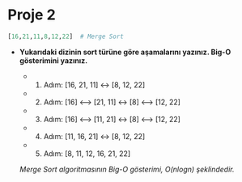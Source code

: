 # Proje 2

```python
[16,21,11,8,12,22]  # Merge Sort
```

- **Yukarıdaki dizinin sort türüne göre aşamalarını yazınız. Big-O gösterimini yazınız.**


    - 1. Adım: [16, 21, 11] <-> [8, 12, 22]
    - 2. Adım: [16] <--> [21, 11] <-> [8] <--> [12, 22]
    - 3. Adım: [16] <--> [11, 21] <-> [8] <--> [12, 22]
    - 4. Adım: [11, 16, 21] <-> [8, 12, 22]
    - 5. Adım: [8, 11, 12, 16, 21, 22]

        
    *Merge Sort algoritmasının Big-O gösterimi, O(nlogn) şeklindedir.* 